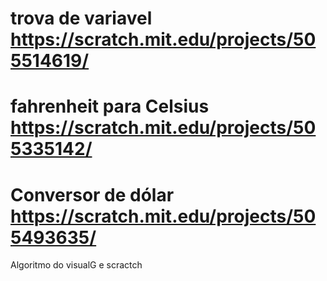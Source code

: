 # trova de variavel https://scratch.mit.edu/projects/505514619/
# fahrenheit para Celsius https://scratch.mit.edu/projects/505335142/
# Conversor de dólar https://scratch.mit.edu/projects/505493635/
Algoritmo do visualG e scractch

